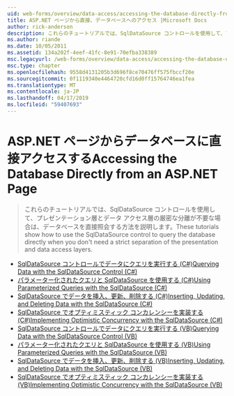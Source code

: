 ```yaml
---
uid: web-forms/overview/data-access/accessing-the-database-directly-from-an-aspnet-page/index
title: ASP.NET ページから直接、データベースへのアクセス |Microsoft Docs
author: rick-anderson
description: これらのチュートリアルでは、SqlDataSource コントロールを使用して、プレゼンテーションとデータを厳密に分離が不要な場合は、データベースを直接照会する方法を説明しています.
ms.author: riande
ms.date: 10/05/2011
ms.assetid: 134a202f-4eef-41fc-8e91-70efba338389
msc.legacyurl: /web-forms/overview/data-access/accessing-the-database-directly-from-an-aspnet-page
msc.type: chapter
ms.openlocfilehash: 9558d4131205b3d696f8ce70476ff575fbccf20e
ms.sourcegitcommit: 0f1119340e4464720cfd16d0ff15764746ea1fea
ms.translationtype: MT
ms.contentlocale: ja-JP
ms.lasthandoff: 04/17/2019
ms.locfileid: "59407693"
---
```

# <a name="accessing-the-database-directly-from-an-aspnet-page"></a><span data-ttu-id="78bbe-103">ASP.NET ページからデータベースに直接アクセスする</span><span class="sxs-lookup"><span data-stu-id="78bbe-103">Accessing the Database Directly from an ASP.NET Page</span></span>

> <span data-ttu-id="78bbe-104">これらのチュートリアルでは、SqlDataSource コントロールを使用して、プレゼンテーション層とデータ アクセス層の厳密な分離が不要な場合は、データベースを直接照会する方法を説明します。</span><span class="sxs-lookup"><span data-stu-id="78bbe-104">These tutorials show how to use the SqlDataSource control to query the database directly when you don't need a strict separation of the presentation and data access layers.</span></span>


- [<span data-ttu-id="78bbe-105">SqlDataSource コントロールでデータにクエリを実行する (C#)</span><span class="sxs-lookup"><span data-stu-id="78bbe-105">Querying Data with the SqlDataSource Control (C#)</span></span>](querying-data-with-the-sqldatasource-control-cs.md)
- [<span data-ttu-id="78bbe-106">パラメーター化されたクエリと SqlDataSource を使用する (C#)</span><span class="sxs-lookup"><span data-stu-id="78bbe-106">Using Parameterized Queries with the SqlDataSource (C#)</span></span>](using-parameterized-queries-with-the-sqldatasource-cs.md)
- [<span data-ttu-id="78bbe-107">SqlDataSource でデータを挿入、更新、削除する (C#)</span><span class="sxs-lookup"><span data-stu-id="78bbe-107">Inserting, Updating, and Deleting Data with the SqlDataSource (C#)</span></span>](inserting-updating-and-deleting-data-with-the-sqldatasource-cs.md)
- [<span data-ttu-id="78bbe-108">SqlDataSource でオプティミスティック コンカレンシーを実装する (C#)</span><span class="sxs-lookup"><span data-stu-id="78bbe-108">Implementing Optimistic Concurrency with the SqlDataSource (C#)</span></span>](implementing-optimistic-concurrency-with-the-sqldatasource-cs.md)
- [<span data-ttu-id="78bbe-109">SqlDataSource コントロールでデータにクエリを実行する (VB)</span><span class="sxs-lookup"><span data-stu-id="78bbe-109">Querying Data with the SqlDataSource Control (VB)</span></span>](querying-data-with-the-sqldatasource-control-vb.md)
- [<span data-ttu-id="78bbe-110">パラメーター化されたクエリと SqlDataSource を使用する (VB)</span><span class="sxs-lookup"><span data-stu-id="78bbe-110">Using Parameterized Queries with the SqlDataSource (VB)</span></span>](using-parameterized-queries-with-the-sqldatasource-vb.md)
- [<span data-ttu-id="78bbe-111">SqlDataSource でデータを挿入、更新、削除する (VB)</span><span class="sxs-lookup"><span data-stu-id="78bbe-111">Inserting, Updating, and Deleting Data with the SqlDataSource (VB)</span></span>](inserting-updating-and-deleting-data-with-the-sqldatasource-vb.md)
- [<span data-ttu-id="78bbe-112">SqlDataSource でオプティミスティック コンカレンシーを実装する (VB)</span><span class="sxs-lookup"><span data-stu-id="78bbe-112">Implementing Optimistic Concurrency with the SqlDataSource (VB)</span></span>](implementing-optimistic-concurrency-with-the-sqldatasource-vb.md)
